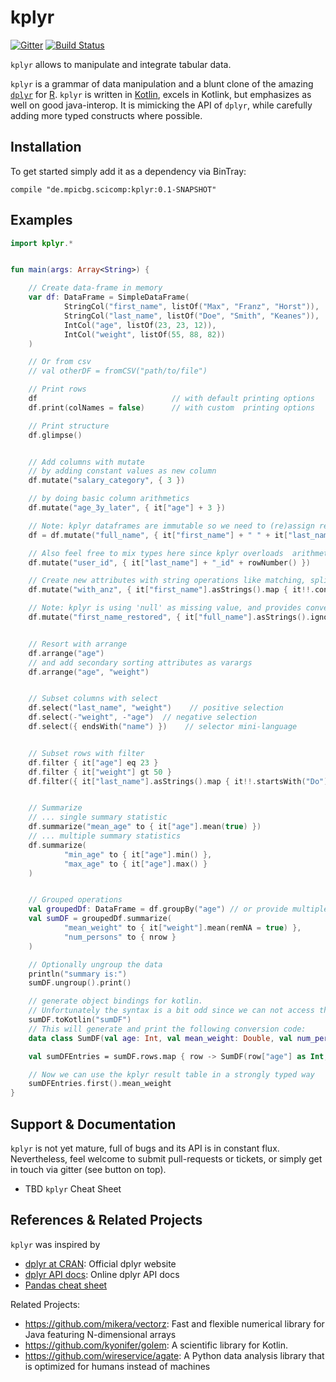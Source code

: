 # kplyr

[![Gitter](https://badges.gitter.im/holgerbrandl/kplyr.svg)](https://gitter.im/holgerbrandl/kplyr?utm_source=badge&utm_medium=badge&utm_campaign=pr-badge) [![Build Status](https://travis-ci.org/holgerbrandl/kplyr.svg?branch=master)](https://travis-ci.org/holgerbrandl/kplyr)

`kplyr` allows to manipulate and integrate tabular data.

`kplyr` is a grammar of data manipulation and a blunt clone of the amazing [`dplyr`](https://github.com/hadley/dplyr) for [R](https://www.r-project.org/). `kplyr` is written in [Kotlin](https://kotlinlang.org/), excels in Kotlink, but emphasizes as well on good java-interop. It is mimicking the API of `dplyr`, while carefully adding more typed constructs where possible.

Installation
------------

To get started simply add it as a dependency via BinTray:
```
compile "de.mpicbg.scicomp:kplyr:0.1-SNAPSHOT"
```




Examples
--------

```kotlin
import kplyr.*


fun main(args: Array<String>) {

    // Create data-frame in memory
    var df: DataFrame = SimpleDataFrame(
            StringCol("first_name", listOf("Max", "Franz", "Horst")),
            StringCol("last_name", listOf("Doe", "Smith", "Keanes")),
            IntCol("age", listOf(23, 23, 12)),
            IntCol("weight", listOf(55, 88, 82))
    )

    // Or from csv
    // val otherDF = fromCSV("path/to/file")

    // Print rows
    df                              // with default printing options
    df.print(colNames = false)      // with custom  printing options

    // Print structure
    df.glimpse()


    // Add columns with mutate
    // by adding constant values as new column
    df.mutate("salary_category", { 3 })

    // by doing basic column arithmetics
    df.mutate("age_3y_later", { it["age"] + 3 })

    // Note: kplyr dataframes are immutable so we need to (re)assign results to preserve changes.
    df = df.mutate("full_name", { it["first_name"] + " " + it["last_name"] })

    // Also feel free to mix types here since kplyr overloads  arithmetic operators like + for dataframe-columns
    df.mutate("user_id", { it["last_name"] + "_id" + rowNumber() })

    // Create new attributes with string operations like matching, splitting or extraction.
    df.mutate("with_anz", { it["first_name"].asStrings().map { it!!.contains("anz") } })

    // Note: kplyr is using 'null' as missing value, and provides convenience methods to process non-NA bits
    df.mutate("first_name_restored", { it["full_name"].asStrings().ignoreNA { split(" ".toRegex(), 2)[1] } })


    // Resort with arrange
    df.arrange("age")
    // and add secondary sorting attributes as varargs
    df.arrange("age", "weight")


    // Subset columns with select
    df.select("last_name", "weight")    // positive selection
    df.select(-"weight", -"age")  // negative selection
    df.select({ endsWith("name") })    // selector mini-language


    // Subset rows with filter
    df.filter { it["age"] eq 23 }
    df.filter { it["weight"] gt 50 }
    df.filter({ it["last_name"].asStrings().map { it!!.startsWith("Do") }.toBooleanArray() })


    // Summarize
    // ... single summary statistic
    df.summarize("mean_age" to { it["age"].mean(true) })
    // ... multiple summary statistics
    df.summarize(
            "min_age" to { it["age"].min() },
            "max_age" to { it["age"].max() }
    )


    // Grouped operations
    val groupedDf: DataFrame = df.groupBy("age") // or provide multiple grouping attributes with varargs
    val sumDF = groupedDf.summarize(
            "mean_weight" to { it["weight"].mean(remNA = true) },
            "num_persons" to { nrow }
    )

    // Optionally ungroup the data
    println("summary is:")
    sumDF.ungroup().print()

    // generate object bindings for kotlin.
    // Unfortunately the syntax is a bit odd since we can not access the variable name by reflection
    sumDF.toKotlin("sumDF")
    // This will generate and print the following conversion code:
    data class SumDF(val age: Int, val mean_weight: Double, val num_persons: Int)

    val sumDFEntries = sumDF.rows.map { row -> SumDF(row["age"] as Int, row["mean_weight"] as Double, row["num_persons"] as Int) }

    // Now we can use the kplyr result table in a strongly typed way
    sumDFEntries.first().mean_weight
}
```

Support & Documentation
----------------------

`kplyr` is not yet mature, full of bugs and its API is in constant flux. Nevertheless, feel welcome to submit pull-requests or tickets, or simply get in touch via gitter (see button on top).

* TBD `kplyr` Cheat Sheet


References & Related Projects
----------

`kplyr` was inspired by
* [dplyr at CRAN](https://cran.r-project.org/web/packages/dplyr/index.html): Official dplyr website
* [dplyr API docs](http://www.rdocumentation.org/packages/dplyr/functions/dplyr): Online dplyr API docs
* [Pandas cheat sheet](https://drive.google.com/folderview?id=0ByIrJAE4KMTtaGhRcXkxNHhmY2M&usp=sharing)

Related Projects:
* https://github.com/mikera/vectorz: Fast and flexible numerical library for Java featuring N-dimensional arrays
* https://github.com/kyonifer/golem: A scientific library for Kotlin.
* https://github.com/wireservice/agate: A Python data analysis library that is optimized for humans instead of machines